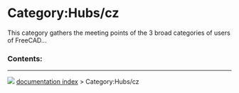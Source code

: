 # Category:Hubs/cz
This category gathers the meeting points of the 3 broad categories of users of FreeCAD\...

### Contents:



---
![](images/Right_arrow.png) [documentation index](../README.md) > Category:Hubs/cz
